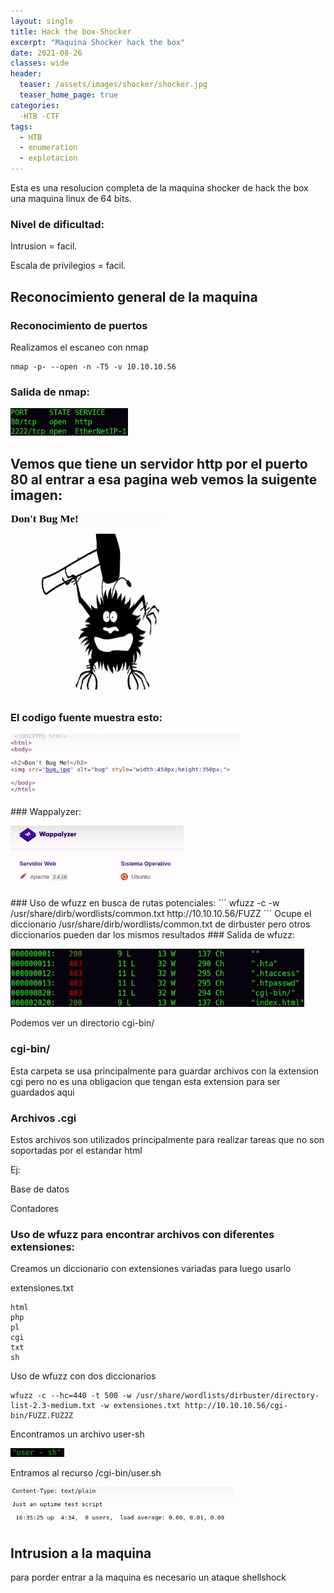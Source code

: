 ```yaml
---
layout: single
title: Hack the box-Shocker 
excerpt: "Maquina Shocker hack the box"
date: 2021-08-26
classes: wide
header:
  teaser: /assets/images/shocker/shocker.jpg
  teaser_home_page: true
categories:
  -HTB -CTF
tags:  
  - HTB
  - enumeration
  - explotacion
---
```


Esta es una resolucion completa de la maquina shocker de hack the box una maquina linux de 64 bits.
### Nivel de dificultad:

Intrusion = facil.

Escala de privilegios = facil. 
## Reconocimiento general de la maquina 
### Reconocimiento de puertos
Realizamos el escaneo con nmap 
```
nmap -p- --open -n -T5 -v 10.10.10.56
```
### Salida de nmap: 
<p align="left">
<img src="/assets/images/shocker/salida-shocker.png">
</p>

## Vemos que tiene un servidor http por el puerto 80 al entrar a esa pagina web vemos la suigente imagen:
<p align="left">
<img src="/assets/images/shocker/web-shocker.png">
</p>

### El codigo fuente muestra esto:
<p align="left">
<img src="/assets/images/shocker/codigofuente-shocker.png">
</p>
### Wappalyzer:
<p align="left">
<img src="/assets/images/shocker/wapalyzer.png">
</p>
### Uso de wfuzz en busca de rutas potenciales:
```
wfuzz -c -w /usr/share/dirb/wordlists/common.txt http://10.10.10.56/FUZZ
```
Ocupe el diccionario /usr/share/dirb/wordlists/common.txt de dirbuster pero otros diccionarios pueden dar los mismos resultados
### Salida de wfuzz:
<p align="left">
<img src="/assets/images/shocker/wfuzz.png">
</p>
Podemos ver un directorio cgi-bin/

### cgi-bin/
Esta carpeta se usa principalmente para guardar archivos con la extension cgi pero no es una obligacion que tengan esta extension para ser guardados aqui
### Archivos .cgi 
Estos archivos son utilizados principalmente para realizar tareas que no son soportadas por el estandar html 

Ej:

Base de datos

Contadores 

### Uso de wfuzz para encontrar archivos con diferentes extensiones:
Creamos un diccionario con extensiones variadas para luego usarlo

extensiones.txt
```
html 
php
pl
cgi 
txt
sh 
```
Uso de wfuzz con dos diccionarios 
```
wfuzz -c --hc=440 -t 500 -w /usr/share/wordlists/dirbuster/directory-list-2.3-medium.txt -w extensiones.txt http://10.10.10.56/cgi-bin/FUZZ.FUZ2Z
```
Encontramos un archivo user-sh
<p align="left">
<img src="/assets/images/shocker/user-sh.png">
</p>
Entramos al recurso /cgi-bin/user.sh
<p align="left">
<img src="/assets/images/shocker/recurso.png">
</p>

## Intrusion a la maquina 
para porder entrar a la maquina es necesario un ataque shellshock
